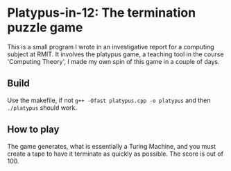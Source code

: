 # Platypus-in-12: The termination puzzle game
This is a small program I wrote in an investigative report for a computing subject at RMIT. It involves the platypus game, a teaching tool in the course 'Computing Theory', I made my own spin of this game in a couple of days.

## Build
Use the makefile, if not `g++ -Ofast platypus.cpp -o platypus` and then `./platypus` should work.

## How to play
The game generates, what is essentially a Turing Machine, and you must create a tape to have it terminate as quickly as possible. The score is out of 100.
